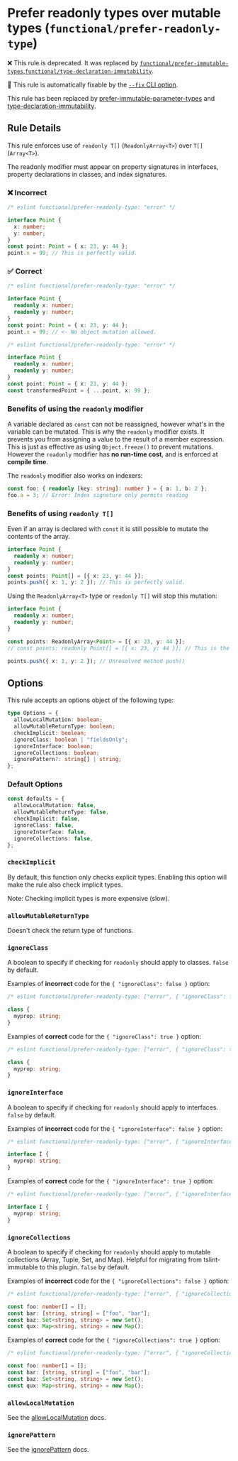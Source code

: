 # Prefer readonly types over mutable types (`functional/prefer-readonly-type`)

❌ This rule is deprecated. It was replaced by [`functional/prefer-immutable-types`](prefer-immutable-types.md),[`functional/type-declaration-immutability`](type-declaration-immutability.md).

🔧 This rule is automatically fixable by the [`--fix` CLI option](https://eslint.org/docs/latest/user-guide/command-line-interface#--fix).

<!-- end auto-generated rule header -->

This rule has been replaced by
[prefer-immutable-parameter-types](./prefer-immutable-parameter-types.md) and
[type-declaration-immutability](./type-declaration-immutability.md).

## Rule Details

This rule enforces use of `readonly T[]` (`ReadonlyArray<T>`) over `T[]` (`Array<T>`).

The readonly modifier must appear on property signatures in interfaces, property declarations in classes, and index signatures.

### ❌ Incorrect

<!-- eslint-skip -->

```ts
/* eslint functional/prefer-readonly-type: "error" */

interface Point {
  x: number;
  y: number;
}
const point: Point = { x: 23, y: 44 };
point.x = 99; // This is perfectly valid.
```

### ✅ Correct

```ts
/* eslint functional/prefer-readonly-type: "error" */

interface Point {
  readonly x: number;
  readonly y: number;
}
const point: Point = { x: 23, y: 44 };
point.x = 99; // <- No object mutation allowed.
```

```ts
/* eslint functional/prefer-readonly-type: "error" */

interface Point {
  readonly x: number;
  readonly y: number;
}
const point: Point = { x: 23, y: 44 };
const transformedPoint = { ...point, x: 99 };
```

### Benefits of using the `readonly` modifier

A variable declared as `const` can not be reassigned, however what's in the variable can be mutated.
This is why the `readonly` modifier exists. It prevents you from assigning a value to the result of a member expression.
This is just as effective as using `Object.freeze()` to prevent mutations. However the `readonly` modifier has **no run-time cost**, and is enforced at **compile time**.

The `readonly` modifier also works on indexers:

<!-- eslint-disable @typescript-eslint/consistent-indexed-object-style -->

```ts
const foo: { readonly [key: string]: number } = { a: 1, b: 2 };
foo.a = 3; // Error: Index signature only permits reading
```

### Benefits of using `readonly T[]`

Even if an array is declared with `const` it is still possible to mutate the contents of the array.

```ts
interface Point {
  readonly x: number;
  readonly y: number;
}
const points: Point[] = [{ x: 23, y: 44 }];
points.push({ x: 1, y: 2 }); // This is perfectly valid.
```

Using the `ReadonlyArray<T>` type or `readonly T[]` will stop this mutation:

```ts
interface Point {
  readonly x: number;
  readonly y: number;
}

const points: ReadonlyArray<Point> = [{ x: 23, y: 44 }];
// const points: readonly Point[] = [{ x: 23, y: 44 }]; // This is the alternative syntax for the line above

points.push({ x: 1, y: 2 }); // Unresolved method push()
```

## Options

This rule accepts an options object of the following type:

```ts
type Options = {
  allowLocalMutation: boolean;
  allowMutableReturnType: boolean;
  checkImplicit: boolean;
  ignoreClass: boolean | "fieldsOnly";
  ignoreInterface: boolean;
  ignoreCollections: boolean;
  ignorePattern?: string[] | string;
};
```

### Default Options

```ts
const defaults = {
  allowLocalMutation: false,
  allowMutableReturnType: false,
  checkImplicit: false,
  ignoreClass: false,
  ignoreInterface: false,
  ignoreCollections: false,
};
```

### `checkImplicit`

By default, this function only checks explicit types. Enabling this option will make the rule also check implicit types.

Note: Checking implicit types is more expensive (slow).

### `allowMutableReturnType`

Doesn't check the return type of functions.

### `ignoreClass`

A boolean to specify if checking for `readonly` should apply to classes. `false` by default.

Examples of **incorrect** code for the `{ "ignoreClass": false }` option:

<!-- eslint-skip -->

```ts
/* eslint functional/prefer-readonly-type: ["error", { "ignoreClass": false }] */

class {
  myprop: string;
}
```

Examples of **correct** code for the `{ "ignoreClass": true }` option:

```ts
/* eslint functional/prefer-readonly-type: ["error", { "ignoreClass": true }] */

class {
  myprop: string;
}
```

### `ignoreInterface`

A boolean to specify if checking for `readonly` should apply to interfaces. `false` by default.

Examples of **incorrect** code for the `{ "ignoreInterface": false }` option:

<!-- eslint-skip -->

```ts
/* eslint functional/prefer-readonly-type: ["error", { "ignoreInterface": false }] */

interface I {
  myprop: string;
}
```

Examples of **correct** code for the `{ "ignoreInterface": true }` option:

```ts
/* eslint functional/prefer-readonly-type: ["error", { "ignoreInterface": true }] */

interface I {
  myprop: string;
}
```

### `ignoreCollections`

A boolean to specify if checking for `readonly` should apply to mutable collections (Array, Tuple, Set, and Map). Helpful for migrating from tslint-immutable to this plugin. `false` by default.

Examples of **incorrect** code for the `{ "ignoreCollections": false }` option:

<!-- eslint-skip -->

```ts
/* eslint functional/prefer-readonly-type: ["error", { "ignoreCollections": false }] */

const foo: number[] = [];
const bar: [string, string] = ["foo", "bar"];
const baz: Set<string, string> = new Set();
const qux: Map<string, string> = new Map();
```

Examples of **correct** code for the `{ "ignoreCollections": true }` option:

```ts
/* eslint functional/prefer-readonly-type: ["error", { "ignoreCollections": true }] */

const foo: number[] = [];
const bar: [string, string] = ["foo", "bar"];
const baz: Set<string, string> = new Set();
const qux: Map<string, string> = new Map();
```

### `allowLocalMutation`

See the [allowLocalMutation](./options/allow-local-mutation.md) docs.

### `ignorePattern`

See the [ignorePattern](./options/ignore-pattern.md) docs.
